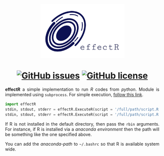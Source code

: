 <h1 align = "center">
	<img height = "175" width = "275" src = "./assets/logo.png"> <br>
	<a href = "https://www.linkedin.com/in/dpramanik/"><img height="16" width="16" src="https://unpkg.com/simple-icons@v3/icons/linkedin.svg"/></a>
	<a href = "https://github.com/ZenithClown"><img height="16" width="16" src="https://unpkg.com/simple-icons@v3/icons/github.svg"/></a>
	<a href = "https://gitlab.com/ZenithClown/"><img height="16" width="16" src="https://unpkg.com/simple-icons@v3/icons/gitlab.svg"/></a>
	<a href = "https://www.researchgate.net/profile/Debmalya_Pramanik2"><img height="16" width="16" src="https://unpkg.com/simple-icons@v3/icons/researchgate.svg"/></a>
	<a href = "https://www.kaggle.com/dPramanik/"><img height="16" width="16" src="https://unpkg.com/simple-icons@v3/icons/kaggle.svg"/></a>
	<a href = "https://app.pluralsight.com/profile/Debmalya-Pramanik/"><img height="16" width="16" src="https://unpkg.com/simple-icons@v3/icons/pluralsight.svg"/></a>
	<a href = "https://stackoverflow.com/users/6623589/"><img height="16" width="16" src="https://unpkg.com/simple-icons@v3/icons/stackoverflow.svg"/></a>
    <a href = "https://www.hackerrank.com/dPramanik"><img height="16" width="16" src="https://unpkg.com/simple-icons@v3/icons/hackerrank.svg"/></a>
    <br>
    <a href="https://github.com/ZenithClown/effectR/issues"><img alt="GitHub issues" src="https://img.shields.io/github/issues/ZenithClown/effectR?style=plastic"></a>
    <a href="https://github.com/ZenithClown/effectR/blob/master/LICENSE"><img alt="GitHub license" src="https://img.shields.io/github/license/ZenithClown/effectR?style=plastic"></a>
</h1>

<p align = "justify"><b>effectR</b> a simple implementation to run <i>R</i> codes from <i>python</i>. Module is implemented using <code>subprocess</code>. For simple execution, <a href = "https://stackoverflow.com/a/38096853">follow this link</a>.</p>

```python
import effectR
stdin, stdout, stderr = effectR.ExecuteR(script = '/full/path/script.R')
stdin, stdout, stderr = effectR.ExecuteR(script = '/full/path/script.R', rbin = '/home/username/anaconda3/envs/R/bin/Rscript')
```

<p align = "justify">If R is not installed in the default directory, then pass the <code>rbin</code> arguments. For instance, if R is installed via a <i>anaconda environment</i> then the path will be something like the one specified above.</p>
<p align = "justify">You can add the <i>anaconda-path</i> to <code>~/.bashrc</code> so that R is available system wide.</p>
